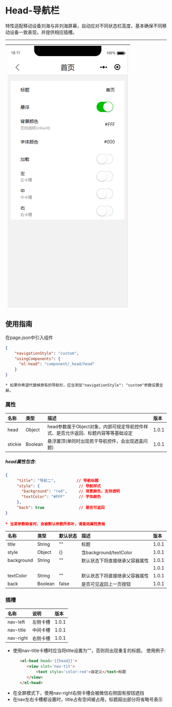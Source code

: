# Head-导航栏

特性适配移动设备刘海与非刘海屏幕，自动应对不同状态栏高度，基本确保不同移动设备一致表现，并提供相应插槽。

---

| ![](/assets/head01.png) |
| :---: |


## 使用指南

在page.json中引入组件

```json
{
    "navigationStyle": "custom",
    "usingComponents": {
      "el-head": "component/_head/head"
    }
}
```

```
* 如果你希望代替掉原有的导航栏，应当添加"navigationStyle": "custom"参数设置全屏。
```

### 属性

| 名称 | 类型 | 描述 | 版本 |
| :--- | :--- | :--- | :--- |
| head | Object | head参数属于Object对象，内部可规定导航控件样式、是否允许返回、标题内容等等基础设定 | 1.0.1 |
| stickie | Boolean | 悬浮置顶\(单同时出现若干导航控件，会出现遮盖问题\) | 1.0.1 |

##### head属性包含:

```json
{
     "title": "导航二",         // 导航标题
     "style": {                 // 导航样式
       "background": "red",     // 背景颜色，支持透明
       "textColor": "#FFF"      // 字体颜色
     },
     "back": true               // 是否可返回
}

* 当某参数缺省时，会被默认参数所弥补，请查阅属性表格
```

| 名称 | 类型 | 默认状态 | 描述 | 版本 |
| :--- | :--- | :--- | :--- | :--- |
| title | String | "" | 标题 | 1.0.1 |
| style | Object | {} | 含background/textColor | 1.0.1 |
| background | String | "" | 默认状态下将直接继承父容器属性 | 1.0.1 |
|  |  |  |  | 1.0.1 |
| textColor | String | "" | 默认状态下将直接继承父容器属性 | 1.0.1 |
| back | Boolean | false | 是否可见返回上一页按钮 | 1.0.1 |

### 插槽

| 名称 | 说明 | 版本 |
| :--- | :--- | :--- |
| nav-left | 左侧卡槽 | 1.0.1 |
| nav-title | 中间卡槽 | 1.0.1 |
| nav-right | 右侧卡槽 | 1.0.1 |

* 使用nav-title卡槽时应当将title设置为""，否则将出现重复的标题。
  使用例子:
  ```html
     <el-head head='{{head}}'>
        <view slot='nav-tit'>
            <text style='color:red'>自定义</text>标题
        </view>
     </el-head>
  ```
* 在全屏模式下，使用nav-right右侧卡槽会被微信右侧固有按钮遮挡
* 在nav左右卡槽都设置时，title占有空间被占用，标题超出部分将省略号表示



